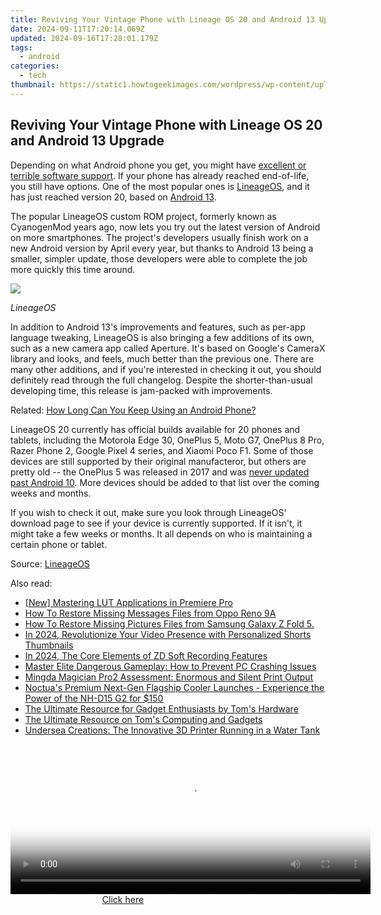 ```yaml
---
title: Reviving Your Vintage Phone with Lineage OS 20 and Android 13 Upgrade
date: 2024-09-11T17:20:14.069Z
updated: 2024-09-16T17:28:01.179Z
tags:
  - android
categories:
  - tech
thumbnail: https://static1.howtogeekimages.com/wordpress/wp-content/uploads/2022/10/Google-Pixel-7-Review-6.jpg
---
```


## Reviving Your Vintage Phone with Lineage OS 20 and Android 13 Upgrade

Depending on what Android phone you get, you might have [excellent or terrible software support](https://fox-info.techidaily.com/2024-approved-perfecting-sound-with-advanced-audacity-methods/). If your phone has already reached end-of-life, you still have options. One of the most popular ones is [LineageOS](https://android-unlock.techidaily.com/how-to-fix-oem-unlock-missing-on-huawei-by-drfone-android/), and it has just reached version 20, based on [Android 13](https://ios-unlock.techidaily.com/how-to-change-country-on-app-store-for-apple-iphone-se-2022-with-7-methods-by-drfone-ios/).

 The popular LineageOS custom ROM project, formerly known as CyanogenMod years ago, now lets you try out the latest version of Android on more smartphones. The project's developers usually finish work on a new Android version by April every year, but thanks to Android 13 being a smaller, simpler update, those developers were able to complete the job more quickly this time around.

![](https://static1.howtogeekimages.com/wordpress/wp-content/uploads/2023/01/LOS-Camera-2023.png) 

_LineageOS_

 In addition to Android 13's improvements and features, such as per-app language tweaking, LineageOS is also bringing a few additions of its own, such as a new camera app called Aperture. It's based on Google's CameraX library and looks, and feels, much better than the previous one. There are many other additions, and if you're interested in checking it out, you should definitely read through the full changelog. Despite the shorter-than-usual developing time, this release is jam-packed with improvements.

Related: [How Long Can You Keep Using an Android Phone?](https://fox-info.techidaily.com/2024-approved-perfecting-sound-with-advanced-audacity-methods/) 

 LineageOS 20 currently has official builds available for 20 phones and tablets, including the Motorola Edge 30, OnePlus 5, Moto G7, OnePlus 8 Pro, Razer Phone 2, Google Pixel 4 series, and Xiaomi Poco F1\. Some of those devices are still supported by their original manufacteror, but others are pretty old -- the OnePlus 5 was released in 2017 and was [never updated past Android 10](https://www.androidpolice.com/2020/05/27/oxygenos-10-update-brings-android-10-to-oneplus-5-and-5t/). More devices should be added to that list over the coming weeks and months.

 If you wish to check it out, make sure you look through LineageOS' download page to see if your device is currently supported. If it isn't, it might take a few weeks or months. It all depends on who is maintaining a certain phone or tablet.

 Source: [LineageOS](https://lineageos.org/Changelog-27/)

<ins class="adsbygoogle"
     style="display:block"
     data-ad-format="autorelaxed"
     data-ad-client="ca-pub-7571918770474297"
     data-ad-slot="1223367746"></ins>

<ins class="adsbygoogle"
     style="display:block"
     data-ad-client="ca-pub-7571918770474297"
     data-ad-slot="8358498916"
     data-ad-format="auto"
     data-full-width-responsive="true"></ins>

<span class="atpl-alsoreadstyle">Also read:</span>
<div><ul>
<li><a href="https://extra-skills.techidaily.com/new-mastering-lut-applications-in-premiere-pro/"><u>[New] Mastering LUT Applications in Premiere Pro</u></a></li>
<li><a href="https://blog-min.techidaily.com/how-to-restore-missing-messages-files-from-oppo-reno-9a-by-fonelab-android-recover-messages/"><u>How To Restore Missing Messages Files from Oppo Reno 9A</u></a></li>
<li><a href="https://blog-min.techidaily.com/how-to-restore-missing-pictures-files-from-samsung-galaxy-z-fold-5-by-fonelab-android-recover-pictures/"><u>How To Restore Missing Pictures Files from Samsung Galaxy Z Fold 5.</u></a></li>
<li><a href="https://youtube-stream.techidaily.com/in-2024-revolutionize-your-video-presence-with-personalized-shorts-thumbnails/"><u>In 2024, Revolutionize Your Video Presence with Personalized Shorts Thumbnails</u></a></li>
<li><a href="https://screen-sharing-recording.techidaily.com/in-2024-the-core-elements-of-zd-soft-recording-features/"><u>In 2024, The Core Elements of ZD Soft Recording Features</u></a></li>
<li><a href="https://program-issues.techidaily.com/master-elite-dangerous-gameplay-how-to-prevent-pc-crashing-issues/"><u>Master Elite Dangerous Gameplay: How to Prevent PC Crashing Issues</u></a></li>
<li><a href="https://hardware-tips.techidaily.com/mingda-magician-pro2-assessment-enormous-and-silent-print-output/"><u>Mingda Magician Pro2 Assessment: Enormous and Silent Print Output</u></a></li>
<li><a href="https://hardware-tips.techidaily.com/1723175691181-noctuas-premium-next-gen-flagship-cooler-launches-experience-the-power-of-the-nh-d15-g2-for-150/"><u>Noctua's Premium Next-Gen Flagship Cooler Launches - Experience the Power of the NH-D15 G2 for $150</u></a></li>
<li><a href="https://hardware-tips.techidaily.com/the-ultimate-resource-for-gadget-enthusiasts-by-toms-hardware/"><u>The Ultimate Resource for Gadget Enthusiasts by Tom's Hardware</u></a></li>
<li><a href="https://hardware-tips.techidaily.com/the-ultimate-resource-on-toms-computing-and-gadgets/"><u>The Ultimate Resource on Tom's Computing and Gadgets</u></a></li>
<li><a href="https://hardware-tips.techidaily.com/undersea-creations-the-innovative-3d-printer-running-in-a-water-tank/"><u>Undersea Creations: The Innovative 3D Printer Running in a Water Tank</u></a></li>
</ul></div>

<!-- affiliate ads begin -->
<span id="1983472">
					<video width="576" height="240" style="cursor:pointer"
           poster="//a.impactradius-go.com/display-clicktoplayimage/1983472.png"
           onclick="if(!this.playClicked){this.play();this.setAttribute('controls',true);this.playClicked=true;}">
	   <source src="//a.impactradius-go.com/display-ad/22993-1983472">
	   <img src="//a.impactradius-go.com/display-clicktoplayimage/1983472.png" style="border: none; height: 100%; width: 100%; object-fit: contain">
	</video>
	<div style="width:360px;text-align:center"><a href="javascript:window.open(decodeURIComponent('https%3A%2F%2Fhomestyler.sjv.io%2Fc%2F5597632%2F1983472%2F22993'), '_blank');void(0);">Click here</a></div>
</span>
<img height="0" width="0" src="https://imp.pxf.io/i/5597632/1983472/22993" style="position:absolute;visibility:hidden;" border="0" />
<!-- affiliate ads end -->

